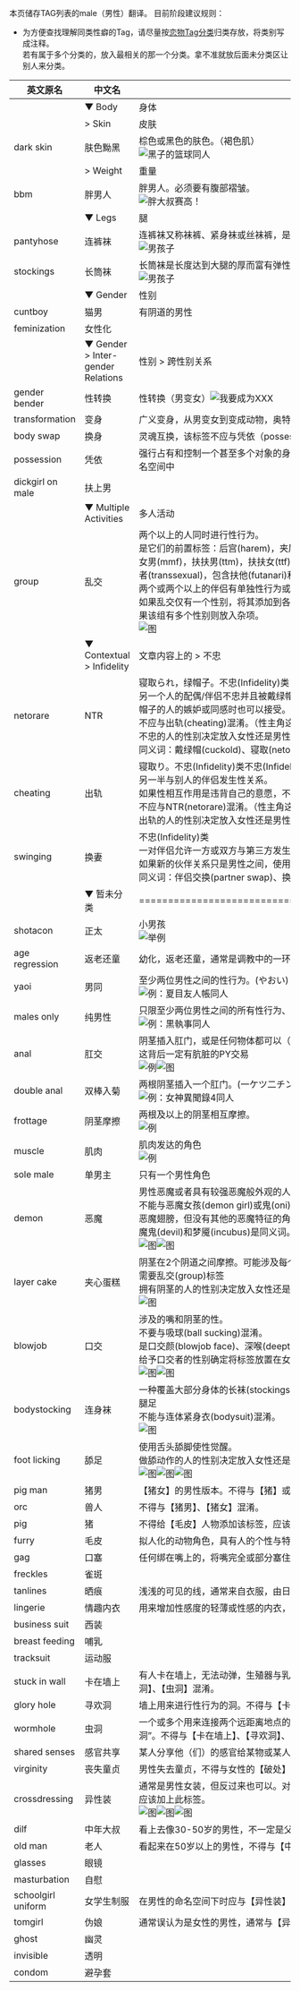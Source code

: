 ﻿本页储存TAG列表的male（男性）翻译。
目前阶段建议规则：
* 为方便查找理解同类性癖的Tag，请尽量按[恋物Tag分类](https://ehwiki.org/wiki/Fetish_Listing)归类存放，将类别写成注释。<br>若有属于多个分类的，放入最相关的那一个分类。拿不准就放后面未分类区让别人来分类。

| 英文原名 | 中文名 | 简介 |
| -------- | ---------------------- | ---------------------------------------- |
|| ▼ Body | 身体 |
|| > Skin | 皮肤 | 
| dark skin | 肤色黝黑 | 棕色或黑色的肤色。（褐色肌）<br>![黑子的篮球同人](http://exhentai.org/t/63/34/63346ef7e7c5d3be46a89383b8300d121f408864-527921-1062-1536-jpg_250.jpg) |
|| > Weight | 重量 |
| bbm | 胖男人 | 胖男人。必须要有腹部褶皱。<br>![胖大叔赛高！](http://exhentai.org/t/f2/c7/f2c77d7e82dc41acec57a2d13d792698383aa38a-1711399-1307-1950-png_l.jpg) |
|| ▼ Legs | 腿 |
| pantyhose | 连裤袜 | 连裤袜又称袜裤、紧身袜或丝袜裤，是紧包从腰部到脚部躯体的服装。<br>![男孩子](http://exhentai.org/t/81/9c/819ca60be00afabe872a9d6b0d917e478d7daf1b-2178593-1508-2130-jpg_l.jpg) |
| stockings | 长筒袜 | 长筒袜是长度达到大腿的厚而富有弹性的长袜，属于大腿袜的一种。<br>![男孩子](http://exhentai.org/t/8e/6b/8e6b68b676ad8cbea9232d1b2b164a4459d4994c-5547695-1600-2254-png_l.jpg) |
|| ▼ Gender | 性别 |
| cuntboy | 猫男 | 有阴道的男性 |
| feminization | 女性化 | |
|| ▼ Gender > Inter-gender Relations | 性别 > 跨性别关系 |
| gender bender | 性转换 | 性转换（男变女）![我要成为XXX](https://exhentai.org/t/f7/e1/f7e1fa9f70a46036b162aeaf52646323327e5752-1116921-1014-1455-jpg_l.jpg)|
| transformation | 变身 | 广义变身，从男变女到变成动物，奥特曼，魔法少女都可以加入这个tag![变成大象](https://exhentai.org/t/57/34/573406cf1cfa64061071d63686939d0d64f16657-454536-853-1280-jpg_l.jpg) |
| body swap | 换身 | 灵魂互换，该标签不应与凭依（possession）混淆也不能标为性转换（gender bender） |
| possession | 凭依 | 强行占有和控制一个甚至多个对象的身体，和换身不同。此tag需打在控制者原来的性别的命名空间中 |
| dickgirl on male | 扶上男 | |
|| ▼ Multiple Activities | 多人活动 |
| group | 乱交 | 两个以上的人同时进行性行为。<br>是它们的前置标签：后宫(harem)，夹层蛋糕(layer cake)，男扶女(mtf)，男男扶(mmt)，男女男(mmf)，扶扶男(ttm)，扶扶女(ttf)，女女男(ffm)，and 女女扶(fft)等3P标签其中t为换性者(transsexual)，包含扶他(futanari)和人妖(shemale)，这里为了书写方便用“扶”代指。<br>两个或两个以上的伴侣有单独性行为或一群女孩站在周围不算的。<br>如果乱交仅有一个性别，将其添加到各自的命名空间(男性或女性);扶他和人妖都算作女性。如果该组有多个性别则放入杂项。<br>![图](http://exhentai.org/t/d3/3b/d33b41953f1feaf94d65e52c79280c7d58b165d8-469256-2151-3037-jpg_250.jpg) |
|| ▼ Contextual > Infidelity | 文章内容上的 > 不忠 |
| netorare | NTR | 寝取られ，绿帽子。不忠(Infidelity)类<br>另一个人的配偶/伴侣不忠并且被戴绿帽子的意识到的情况。或这个故事显然是为了引发被戴绿帽子的人的嫉妒或同感时也可以接受。<br>不应与出轨(cheating)混淆。（性主角这方是被动的）<br>不忠的人的性别决定放入女性还是男性的命名空间。<br>同义词：戴绿帽(cuckold)、寝取(netori) |
| cheating | 出轨 | 寝取り。不忠(Infidelity)类不忠(Infidelity)类<br>另一半与别人的伴侣发生性关系。<br>如果性相互作用是违背自己的意愿，不应标记(例如强奸)或属于(swinging)。<br>不应与NTR(netorare)混淆。（性主角这方是主动的）<br>出轨的人的性别决定放入女性还是男性的命名空间。 |
| swinging | 换妻 | 不忠(Infidelity)类<br>一对伴侣允许一方或双方与第三方发生性关系。<br>如果新的伙伴关系只是男性之间，使用男性的命名空间，否则使用女性。<br>同义词：伴侣交换(partner swap)、换妻(wife swap)。 |
|| ▼ 暂未分类 | ================================================================ |
| shotacon | 正太 | 小男孩<br>![举例](http://exhentai.org/t/8d/e4/8de4084018d6fd26f7fb8843dfdba5949835ac02-219707-1128-1600-jpg_l.jpg) |
| age regression | 返老还童 | 幼化，返老还童，通常是调教中的一环![少年变成正太](https://exhentai.org/t/5c/e7/5ce798a2fb455137fd1bf08b0c63661c93b4d79f-8425786-4299-6071-jpg_l.jpg) |
| yaoi | 男同 | 至少两位男性之间的性行为。(やおい)<br>![例：夏目友人帳同人](http://exhentai.org/t/0d/90/0d908ce865720a1c4b04a114ea4807cdc31080f5-188031-776-1100-jpg_250.jpg) |
| males only | 纯男性 | 只限至少两位男性之间的所有性行为、拜物教或亲密互动。<br>![例：黒執事同人](http://exhentai.org/t/0d/43/0d4360e87c36a348a2ac55e6c6d4345ff43239a6-566081-1132-1600-jpg_250.jpg) |
| anal | 肛交 | 阴茎插入肛门，或是任何物体都可以（如性玩具、触手等）。(アナル)<br>这背后一定有肮脏的PY交易<br>![例](http://exhentai.org/t/b0/9d/b09d7156846a0d068509f3e687bc938c0f0fd461-526572-1488-2100-jpg_l.jpg)![图](http://exhentai.org/t/ef/01/ef0180e7225a69e826d50847e766e900e5c72b4a-1467423-1057-1500-png_l.jpg) |
| double anal | 双棒入菊 | 两根阴茎插入一个肛门。(一ケツ二チン)<br>![例：女神異聞錄4同人](http://exhentai.org/t/5d/04/5d04e064763ff1e377450e71773bf8d9c4b68901-122715-640-954-jpg_250.jpg) |
| frottage | 阴茎摩擦 | 两根及以上的阴茎相互摩擦。<br>![例](http://exhentai.org/t/72/a9/72a9f8c2fc1346ec17bfbffc40cc23373e4f1e11-1193994-1412-1000-jpg_l.jpg) |
| muscle | 肌肉 | 肌肉发达的角色<br>![例](http://exhentai.org/t/9d/ce/9dce341cdd5e2ecc67cf3210b151440526132bb3-939934-1366-768-png_250.jpg) |
| sole male | 单男主 | 只有一个男性角色 |
| demon | 恶魔 | 男性恶魔或者具有较强恶魔般外观的人形生物（翅膀，角，尖尾，皮肤异色等）<br>不能与恶魔女孩(demon girl)或鬼(oni)标签混淆。恶魔不应该被标记为怪物(monster)。只有恶魔翅膀，但没有其他的恶魔特征的角色仅限定为翅膀(wings)的标签。<br>魔鬼(devil)和梦魇(incubus)是同义词。<br>![图](http://exhentai.org/t/9c/a0/9ca0ad80a352aa0a4fa9959a9183c765f8703f1f-89592-640-920-jpg_l.jpg)![图](http://exhentai.org/t/14/29/142956c0c2d54fb5796a2a0b74b1f83fac55d568-268136-1024-1280-jpg_250.jpg) |
| layer cake | 夹心蛋糕 | 阴茎在2个阴道之间摩擦。可能涉及每个阴道之间交替插入。<br>需要乱交(group)标签<br>拥有阴茎的人的性别决定放入女性还是男性的命名空间。<br>![图](http://exhentai.org/t/c0/7b/c07bbe0ba64284f2d69f0b93a26ad9dab99ff1e4-889024-2069-2982-jpg_l.jpg) |
| blowjob | 口交 | 涉及的嘴和阴茎的性。<br>不要与吸球(ball sucking)混淆。<br>是口交颜(blowjob face)、深喉(deepthroat)的前置标签。<br>给予口交者的性别确定将标签放置在女性或男性的命名空间中。<br>![图](http://exhentai.org/t/7a/51/7a512a677167e0230a73a0a2069e3f2bf39fc21d-342730-572-600-png_250.jpg)![图](http://exhentai.org/t/31/a6/31a67addc473e13246d34d39201dd82f1e8dcf78-507258-600-513-png_l.jpg) |
| bodystocking | 连身袜 | 一种覆盖大部分身体的长袜(stockings)的变种，一般为丝袜材质。可以不覆盖手臂但必须覆盖腿足<br>不能与连体紧身衣(bodysuit)混淆。<br>![图](http://exhentai.org/t/48/33/4833a6763f6a0ce5d1784d99837851e1f12d9184-580395-1049-1500-png_l.jpg) |
| foot licking | 舔足 | 使用舌头舔脚使性觉醒。<br>做舔动作的人的性别决定放入女性还是男性的命名空间。<br>![图](http://exhentai.org/t/07/c1/07c16a2027e7509f92dd577aa9c01ca3feb495f9-205998-1024-600-jpg_l.jpg)![图](http://exhentai.org/t/9e/d5/9ed59dc2050975fc146af4b50cd9b7361d75d334-114942-800-600-jpg_l.jpg)![图](http://exhentai.org/t/56/bd/56bd23cbdc004b309b3b91dd3b692a3502a9d343-604050-1105-1600-jpg_l.jpg) |
| pig man | 猪男 | 【猪女】的男性版本。不得与【猪】或【兽人】混淆。 |
| orc | 兽人 | 不得与【猪男】、【猪女】混淆。 |
| pig | 猪 | 不得给【毛皮】人物添加该标签，应该使用【猪男】或【猪女】。 |
| furry | 毛皮 | 拟人化的动物角色，具有人的个性与特点。 |
| gag | 口塞 | 任何绑在嘴上的，将嘴完全或部分塞住的东西。几乎总是涉及束缚 |
| freckles | 雀斑 | |
| tanlines | 晒痕 | 浅浅的可见的线，通常来自衣服，由日光浴导致。不得与暗色皮肤混淆 |
| lingerie | 情趣内衣 | 用来增加性感度的轻薄或性感的内衣，与寻常的内衣相对。包括睡衣 |
| business suit | 西装 | |
| breast feeding | 哺乳 | |
| tracksuit | 运动服 | |
| stuck in wall | 卡在墙上 | 有人卡在墙上，无法动弹，生殖器与乳房常常暴露在外。需要【束缚】标签。不得与【寻欢洞】、【虫洞】混淆。 |
| glory hole | 寻欢洞 | 墙上用来进行性行为的洞。不得与【卡在墙上】、【虫洞】混淆。 |
| wormhole | 虫洞 | 一个或多个用来连接两个远距离地点的对象。通常表现为可使生殖器通过的一种“移动型寻欢洞”。不得与【卡在墙上】、【寻欢洞】、【感官共享】混淆。 |
| shared senses | 感官共享 | 某人分享他（们）的感官给某物或某人。不得与【虫洞】混淆。 |
| virginity | 丧失童贞 | 男性失去童贞，不得与女性的【破处】混淆。 |
| crossdressing | 异性装 | 通常是男性女装，但反过来也可以。对于后者，只在在有明确的表示了穿着像男性的情况下才应该加上此标签。<br>![图](http://exhentai.org/t/84/13/8413cbc4d4d8905e9048c5b5a8a5e0676c011ca8-1905865-1200-1200-png_l.jpg)![图](http://exhentai.org/t/4d/2d/4d2d5424eb0e2052e0dfc6d14c982eb5f01952ae-142895-800-600-jpg_l.jpg)![图](http://exhentai.org/t/24/38/2438d21f31d1cb96f55fc883d0a00d64ac83b057-126074-800-600-jpg_l.jpg) |
| dilf | 中年大叔 | 看上去像30-50岁的男性，不一定是父亲。不得与【老人】混淆 |
| old man | 老人 | 看起来在50岁以上的男性，不得与【中年大叔】混淆 |
| glasses | 眼镜 ||
| masturbation | 自慰 ||
| schoolgirl uniform | 女学生制服 | 在男性的命名空间下时应与【异性装】同时使用 |
| tomgirl | 伪娘 | 通常误认为是女性的男性，通常与【异性装】同时出现，不得与【扶她】混淆 |
| ghost | 幽灵 ||
| invisible | 透明 ||
| condom | 避孕套 | |